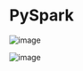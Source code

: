 # PySpark
![image](https://github.com/Ryu-ji-hyeon/Combined-key-data-processing/assets/112555124/da21644e-ce5c-4ad1-bb41-5932e1726682)

![image](https://github.com/Ryu-ji-hyeon/Combined-key-data-processing/assets/112555124/cd0cc0cf-4085-4400-bd1a-7ef2e0c2bbb8)

